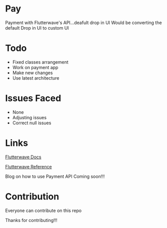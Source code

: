 # Pay
Payment with Flutterwave's API...deafult drop in UI
Would be converting the default Drop in UI to custom UI

# Todo

* Fixed classes arrangement
* Work on payment app
* Make new changes
* Use latest architecture

# Issues Faced

* None
* Adjusting issues
* Correct null issues

# Links

[Flutterwave Docs](https://developer.flutterwave.com/docs/transfers)


[Flutterwave Reference](https://developer.flutterwave.com/reference#create-a-transfer)

Blog on how to use Payment API Coming soon!!!

# Contribution

Everyone can contribute on this repo

Thanks for contributing!!!
